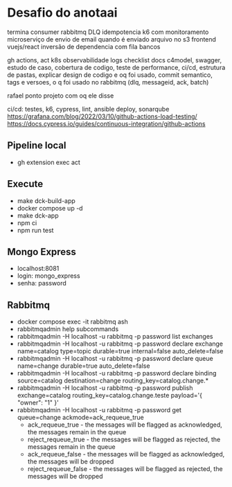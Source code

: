 # Desafio do anotaai

termina consumer
rabbitmq DLQ idempotencia
k6 com monitoramento
microserviço de envio de email quando é enviado arquivo no s3
frontend vuejs/react
inversão de dependencia com fila
bancos

gh actions, act
k8s
observabilidade logs
checklist
docs c4model, swagger, estudo de caso, cobertura de codigo, teste de performance, ci/cd, estrutura de pastas, explicar design de codigo e oq foi usado, commit semantico, tags e versoes, o q foi usado no rabbitmq (dlq, messageid, ack, batch)

rafael ponto projeto com oq ele disse

ci/cd: testes, k6, cypress, lint, ansible deploy, sonarqube
  https://grafana.com/blog/2022/03/10/github-actions-load-testing/
  https://docs.cypress.io/guides/continuous-integration/github-actions


## Pipeline local

- gh extension exec act

## Execute

- make dck-build-app
- docker compose up -d
- make dck-app
- npm ci
- npm run test

## Mongo Express

- localhost:8081
- login: mongo_express
- senha: password

## Rabbitmq

- docker compose exec -it rabbitmq ash
- rabbitmqadmin help subcommands
- rabbitmqadmin -H localhost -u rabbitmq -p password list exchanges
- rabbitmqadmin -H localhost -u rabbitmq -p password declare exchange name=catalog type=topic durable=true internal=false auto_delete=false
- rabbitmqadmin -H localhost -u rabbitmq -p password declare queue name=change durable=true auto_delete=false
- rabbitmqadmin -H localhost -u rabbitmq -p password declare binding source=catalog destination=change routing_key=catalog.change.\*
- rabbitmqadmin -H localhost -u rabbitmq -p password publish exchange=catalog routing_key=catalog.change.teste payload='{ "owner": "1" }'
- rabbitmqadmin -H localhost -u rabbitmq -p password get queue=change ackmode=ack_requeue_true
  - ack_requeue_true - the messages will be flagged as acknowledged, the messages remain in the queue
  - reject_requeue_true - the messages will be flagged as rejected, the messages remain in the queue
  - ack_requeue_false - the messages will be flagged as acknowledged, the messages will be dropped
  - reject_requeue_false - the messages will be flagged as rejected, the messages will be dropped

